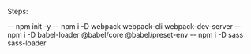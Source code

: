 Steps: 

-- npm init -y
-- npm i -D webpack webpack-cli webpack-dev-server
-- npm i -D babel-loader @babel/core @babel/preset-env
-- npm i -D sass sass-loader

